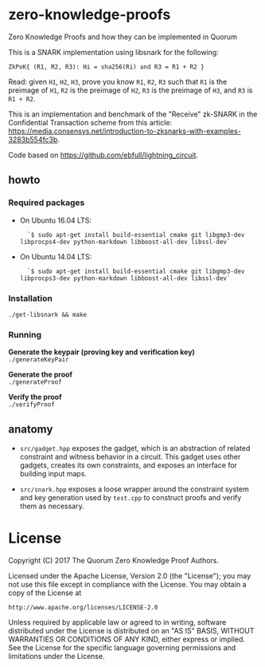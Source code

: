 # zero-knowledge-proofs
Zero Knowledge Proofs and how they can be implemented in Quorum

This is a SNARK implementation using libsnark for the following:

``ZkPoK{ (R1, R2, R3): Hi = sha256(Ri) and R3 = R1 + R2 }``

Read: given `H1`, `H2`, `H3`, prove you know `R1`, `R2`, `R3` such that `R1` is the preimage of `H1`, `R2` is the preimage of `H2`, `R3` is the preimage of `H3`, and `R3` is `R1 + R2`.

This is an implementation and benchmark of the "Receive" zk-SNARK in the Confidential Transaction scheme from this article: <https://media.consensys.net/introduction-to-zksnarks-with-examples-3283b554fc3b>.

Code based on <https://github.com/ebfull/lightning_circuit>.

## howto

### Required packages

* On Ubuntu 16.04 LTS:

        `$ sudo apt-get install build-essential cmake git libgmp3-dev libprocps4-dev python-markdown libboost-all-dev libssl-dev`

* On Ubuntu 14.04 LTS:

        `$ sudo apt-get install build-essential cmake git libgmp3-dev libprocps3-dev python-markdown libboost-all-dev libssl-dev`

### Installation

`./get-libsnark && make`

### Running  
**Generate the keypair (proving key and verification key)**  
`./generateKeyPair`

**Generate the proof**  
`./generateProof`

**Verify the proof**  
`./verifyProof`

## anatomy

* `src/gadget.hpp` exposes the gadget, which is an abstraction of related constraint
and witness behavior in a circuit. This gadget uses other gadgets, creates its own
constraints, and exposes an interface for building input maps.

* `src/snark.hpp` exposes a loose wrapper around the constraint system and
key generation used by `test.cpp` to construct proofs and verify them as necessary.

# License
Copyright (C) 2017 The Quorum Zero Knowledge Proof Authors.

Licensed under the Apache License, Version 2.0 (the "License");
you may not use this file except in compliance with the License.
You may obtain a copy of the License at

    http://www.apache.org/licenses/LICENSE-2.0

Unless required by applicable law or agreed to in writing, software
distributed under the License is distributed on an "AS IS" BASIS,
WITHOUT WARRANTIES OR CONDITIONS OF ANY KIND, either express or implied.
See the License for the specific language governing permissions and
limitations under the License.
